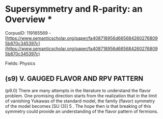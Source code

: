 # Supersymmetry and R-parity: an Overview *

CorpusID: 119165569 - [https://www.semanticscholar.org/paper/fa408718956d6656842602768095b870c345397c](https://www.semanticscholar.org/paper/fa408718956d6656842602768095b870c345397c)

Fields: Physics

## (s9) V. GAUGED FLAVOR AND RPV PATTERN
(p9.0) There are many attempts in the literature to understand the flavor problem. One promising direction starts from the realization that in the limit of vanishing Yukawas of the standard model, the family (flavor) symmetry of the model becomes [SU (3)] 5 . The hope then is that breaking of this symmetry could provide an understanding of the flavor pattern of fermions.
